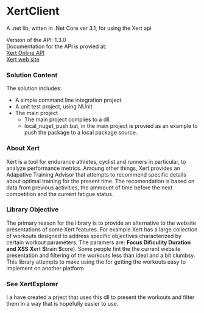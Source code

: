 # XertClient
A .net lib, witten in .Net Core ver 3.1, for using the Xert api

Version of the API: 1.3.0    
Documentation for the API is provied at:  
[Xert Online API](https://www.xertonline.com/API.html?fbclid=IwAR1sOg8XLDL44WyaeNVzbRA0V9JxfK879dBai3Y5KBCupw88HS1lXWC2xT0)  
[Xert web site](https://www.xertonline.com/)

### Solution Content
The solution includes:
- A simple command line integration project
- A unit test project, using NUnit 
- The main project  
  - The main project complies to a dll. 
  - local_nuget_push.bat, in the main project is provied as an example to push the package to a local package source.

### About Xert
Xert is a tool for endurance athletes, cyclist and runners in particular, to analyze performance metrics. Amoung other things, Xert provides an Adapative Training Advisor that attempts to recommend specific details about optimal training for the present time. The recomendation is based on data from previous activities, the ammount of time before the next competition and the current fatigue status. 

### Library Objective
The primary reason for the library is to provide an alternative to the website presentations of some Xert features. For example Xert has a large collection of workouts designed
to address specific objectives characterized by certain workout parameters. The paramers are: **Focus Dificulity Duration and XSS** **X**ert **S**train **S**core). Some people fint the the current website presentation and filtering of the workouts less than ideal and a bit clumbsy. This library attempts to make using the for getting the workouts easy to implement on another platform

### See XertExplorer 
I a have created a prject that uses this dll to present the workouts and filter them in a way that is hopefully easier to use.


